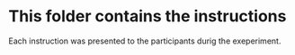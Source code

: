 # This folder contains the instructions

Each instruction was presented to the participants durig the exeperiment.